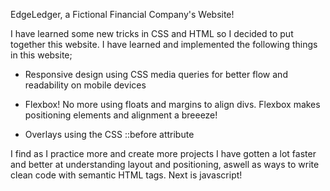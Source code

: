 EdgeLedger, a Fictional Financial Company's Website!

I have learned some new tricks in CSS and HTML so I decided to put together this website. I have learned and implemented the following things in this website;

 * Responsive design using CSS media queries for better flow and readability on mobile devices
 
 * Flexbox! No more using floats and margins to align divs. Flexbox makes positioning elements and alignment a breeeze!
 
 * Overlays using the CSS ::before attribute
 
 I find as I practice more and create more projects I have gotten a lot faster and better at understanding layout and positioning, aswell as ways to write clean code with semantic HTML tags. Next is javascript!
 
 
 
